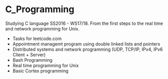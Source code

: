 # C_Programming
Studying C language SS2016 - WS17/18. From the first steps to the real time and network programming for Unix.

- Tasks for leetcode.com
- Appointment managemt program using double linked lists and pointers 
- Distributed systems and network programming (UDP, TCP/IP, IPv4, IPv6 Client + Server)
- Bash Programming
- Real time programming for Unix
- Basic Cortex programming
